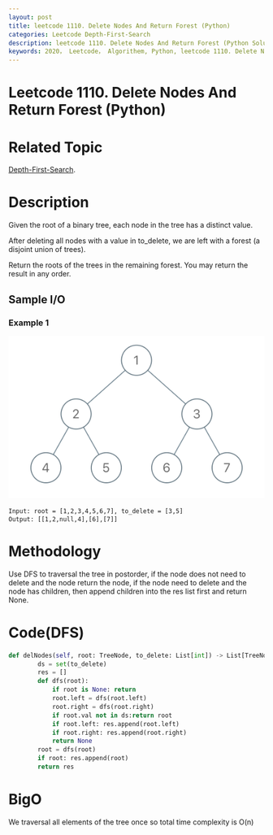 ```yaml
---
layout: post
title: leetcode 1110. Delete Nodes And Return Forest (Python)
categories: Leetcode Depth-First-Search
description: leetcode 1110. Delete Nodes And Return Forest (Python Solution)
keywords: 2020， Leetcode， Algorithem, Python, leetcode 1110. Delete Nodes And Return Forest, zhenyu, Depth-First-Search, DFS, Depth First Search
---
```


# Leetcode 1110. Delete Nodes And Return Forest (Python)

# Related Topic
<a href="/categories/#Depth-First-Search" target="_blank"> Depth-First-Search</a>.

# Description
Given the root of a binary tree, each node in the tree has a distinct value.

After deleting all nodes with a value in to_delete, we are left with a forest (a disjoint union of trees).

Return the roots of the trees in the remaining forest.  You may return the result in any order.

## Sample I/O

### Example 1
![smaple](/images/blog/screen-shot-2019-07-01-at-53836-pm.png)
```
Input: root = [1,2,3,4,5,6,7], to_delete = [3,5]
Output: [[1,2,null,4],[6],[7]]
```

# Methodology
Use DFS to traversal the tree in postorder, if the node does not need to delete and the node return the node, if the node need to delete and the node has children, then append children into the res list first and return None.

# Code(DFS)
```python
def delNodes(self, root: TreeNode, to_delete: List[int]) -> List[TreeNode]:
        ds = set(to_delete)
        res = []
        def dfs(root):
            if root is None: return
            root.left = dfs(root.left)
            root.right = dfs(root.right)
            if root.val not in ds:return root
            if root.left: res.append(root.left)
            if root.right: res.append(root.right)
            return None
        root = dfs(root)
        if root: res.append(root)
        return res
```
# BigO
We traversal all elements of the tree once so total time complexity is O(n)